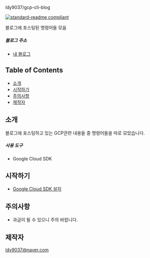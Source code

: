 ldy9037/gcp-cli-blog

[![standard-readme compliant](https://img.shields.io/badge/readme%20style-standard-brightgreen.svg?style=flat-square)](https://github.com/RichardLitt/standard-readme)

블로그에 포스팅된 명령어들 모음

##### 블로그 주소

- [내 블로그](https://emadam.tistory.com/)


## Table of Contents

- [소개](#intro)
- [시작하기](#install)
- [주의사항](#precautions)
- [제작자](#producer)

## 소개

 블로그에 포스팅하고 있는 GCP관련 내용들 중 명령어들을 따로 모았습니다.
 
 ##### 사용 도구
 - Google Cloud SDK

## 시작하기
- [Google Cloud SDK 설치](https://emadam.tistory.com/31)

## 주의사항
- 과금이 될 수 있으니 주의 바랍니다.

## 제작자
[ldy9037@naver.com]()
